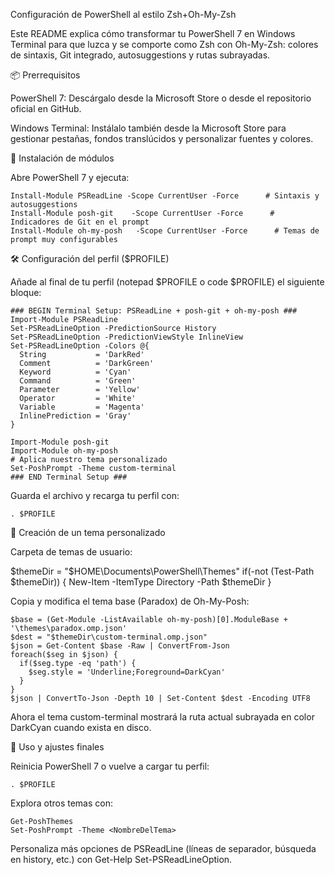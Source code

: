 Configuración de PowerShell al estilo Zsh+Oh-My-Zsh

Este README explica cómo transformar tu PowerShell 7 en Windows Terminal para que luzca y se comporte como Zsh con Oh-My-Zsh: colores de sintaxis, Git integrado, autosuggestions y rutas subrayadas.

📦 Prerrequisitos

PowerShell 7: Descárgalo desde la Microsoft Store o desde el repositorio oficial en GitHub.

Windows Terminal: Instálalo también desde la Microsoft Store para gestionar pestañas, fondos translúcidos y personalizar fuentes y colores.

🔧 Instalación de módulos

Abre PowerShell 7 y ejecuta:
```
Install-Module PSReadLine -Scope CurrentUser -Force      # Sintaxis y autosuggestions
Install-Module posh-git    -Scope CurrentUser -Force      # Indicadores de Git en el prompt
Install-Module oh-my-posh   -Scope CurrentUser -Force      # Temas de prompt muy configurables
```
🛠️ Configuración del perfil ($PROFILE)

Añade al final de tu perfil (notepad $PROFILE o code $PROFILE) el siguiente bloque:
```
### BEGIN Terminal Setup: PSReadLine + posh-git + oh-my-posh ###
Import-Module PSReadLine
Set-PSReadLineOption -PredictionSource History
Set-PSReadLineOption -PredictionViewStyle InlineView
Set-PSReadLineOption -Colors @{
  String           = 'DarkRed'
  Comment          = 'DarkGreen'
  Keyword          = 'Cyan'
  Command          = 'Green'
  Parameter        = 'Yellow'
  Operator         = 'White'
  Variable         = 'Magenta'
  InlinePrediction = 'Gray'
}

Import-Module posh-git
Import-Module oh-my-posh
# Aplica nuestro tema personalizado
Set-PoshPrompt -Theme custom-terminal
### END Terminal Setup ###
```
Guarda el archivo y recarga tu perfil con:
```
. $PROFILE
```
🎨 Creación de un tema personalizado

Carpeta de temas de usuario:

$themeDir = "$HOME\Documents\PowerShell\Themes"
if(-not (Test-Path $themeDir)) { New-Item -ItemType Directory -Path $themeDir }

Copia y modifica el tema base (Paradox) de Oh-My-Posh:
```
$base = (Get-Module -ListAvailable oh-my-posh)[0].ModuleBase + '\themes\paradox.omp.json'
$dest = "$themeDir\custom-terminal.omp.json"
$json = Get-Content $base -Raw | ConvertFrom-Json
foreach($seg in $json) {
  if($seg.type -eq 'path') {
    $seg.style = 'Underline;Foreground=DarkCyan'
  }
}
$json | ConvertTo-Json -Depth 10 | Set-Content $dest -Encoding UTF8
```
Ahora el tema custom-terminal mostrará la ruta actual subrayada en color DarkCyan cuando exista en disco.

🚀 Uso y ajustes finales

Reinicia PowerShell 7 o vuelve a cargar tu perfil:
```
. $PROFILE
```
Explora otros temas con:
```
Get-PoshThemes
Set-PoshPrompt -Theme <NombreDelTema>
```
Personaliza más opciones de PSReadLine (líneas de separador, búsqueda en history, etc.) con Get-Help Set-PSReadLineOption.
